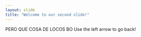 ```yaml
---
layout: slide
title: "Welcome to our second slide!"
---
```

PERO QUE COSA DE LOCOS BO
Use the left arrow to go back!
